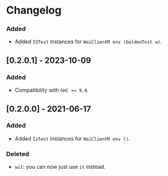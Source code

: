 # Changelog

### Added

- Added `ISTest` instances for `WaiClientM env (GoldenTest a)`.

## [0.2.0.1] - 2023-10-09

### Added

* Compatibility with `GHC >= 9.8`.

## [0.2.0.0] - 2021-06-17

### Added

* Added `IsTest` instances for `WaiClientM env ()`.

### Deleted

* `wit`: you can now just use `it` instead.
